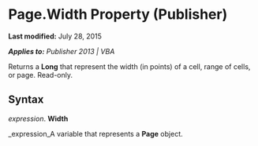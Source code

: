 
# Page.Width Property (Publisher)

 **Last modified:** July 28, 2015

 _**Applies to:** Publisher 2013 | VBA_

Returns a  **Long** that represent the width (in points) of a cell, range of cells, or page. Read-only.


## Syntax

 _expression_. **Width**

 _expression_A variable that represents a  **Page** object.

